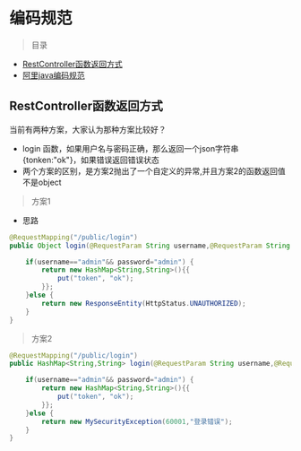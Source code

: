 # 编码规范


> 目录 

* [RestController函数返回方式](#restController函数返回方式)
* [阿里java编码规范](#阿里java编码规范)




## RestController函数返回方式


当前有两种方案，大家认为那种方案比较好？

* login 函数，如果用户名与密码正确，那么返回一个json字符串{tonken:"ok"}，如果错误返回错误状态
* 两个方案的区别，是方案2抛出了一个自定义的异常,并且方案2的函数返回值不是object


> 方案1

* 思路


```java
@RequestMapping("/public/login")
public Object login(@RequestParam String username,@RequestParam String password) throws IOException { //为什么要throw IOException？

    if(username=="admin"&& password="admin") {
        return new HashMap<String,String>(){{
            put("token", "ok");
        }};
    }else {
        return new ResponseEntity(HttpStatus.UNAUTHORIZED);
    }
}

```

> 方案2

```java
@RequestMapping("/public/login")
public HashMap<String,String> login(@RequestParam String username,@RequestParam String password) throws IOException { //为什么要throw IOException？

    if(username=="admin"&& password="admin") {
        return new HashMap<String,String>(){{
            put("token", "ok");
        }};
    }else {
        return new MySecurityException(60001,"登录错误");
    }
}

```


